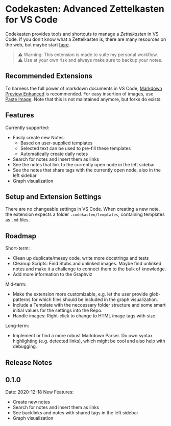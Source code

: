 # Codekasten: Advanced Zettelkasten for VS Code

Codekasten provides tools and shortcuts to manage a _Zettelkasten_ in VS Code. 
If you don't know what a Zettelkasten is, there are many resources on the web, but maybe start [here](http://evantravers.com/articles/2020/03/13/simple-markdown-zettelkasten/). 

> ⚠️ Warning: This extension is made to suite my personal workflow.      
> ⚠️ Use at your own risk and always make sure to backup your notes. 

## Recommended Extensions
To harness the full power of markdown documents in VS Code, [Markdown Preview Enhanced](https://marketplace.visualstudio.com/items?itemName=shd101wyy.markdown-preview-enhanced) is recommended. 
For easy insertion of images, use [Paste Image](https://marketplace.visualstudio.com/items?itemName=mushan.vscode-paste-image). Note that this is not maintained anymore, but forks do exists. 

## Features
Currently supported:
- Easily create new Notes:
    - Based on user-supplied templates
    - Selected text can be used to pre-fill these templates
    - Automatically create daily notes
- Search for notes and insert them as links
- See the notes that link to the currently open node in the left sidebar
- See the notes that share tags with the currently open node, also in the left sidebar
- Graph visualization


## Setup and Extension Settings
There are no changeable settings in VS Code. 
When creating a new note, the extension expects a folder `.codekasten/templates`, containing templates as `.md` files. 

## Roadmap

Short-term:
- Clean up duplicate/messy code, write more docstrings and tests
- Cleanup Scripts: Find Stubs and unlinked images. Maybe find unlinked notes and make it a challenge to connect them to the bulk of knowledge. 
- Add more information to the Graphviz

Mid-term:
- Make the extension more customizable, e.g. let the user provide glob-patterns for which files should be included in the graph visualization. 
- Include a Template with the neccessary folder structure and some smart initial values for the settings into the Repo.
- Handle images: Right-click to change to HTML image tags with size.

Long-term:
- Implement or find a more robust Markdown Parser. Do own syntax highlighting (e.g. detected links), which might be cool and also help with debugging.

## Release Notes

## 0.1.0
Date: 2020-12-18
New Features:
- Create new notes
- Search for notes and insert them as links
- See backlinks and notes with shared tags in the left sidebar
- Graph visualization